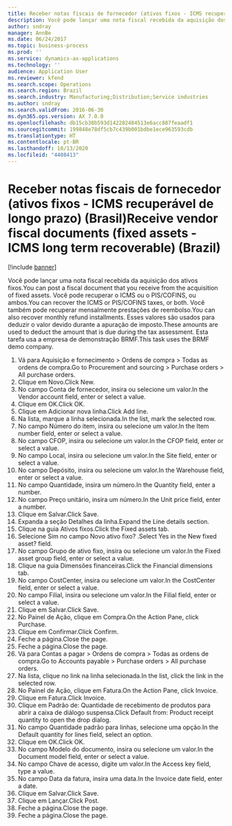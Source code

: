 ```yaml
---
title: Receber notas fiscais de fornecedor (ativos fixos - ICMS recuperável de longo prazo) (Brasil)
description: Você pode lançar uma nota fiscal recebida da aquisição dos ativos fixos.
author: sndray
manager: AnnBe
ms.date: 06/24/2017
ms.topic: business-process
ms.prod: ''
ms.service: dynamics-ax-applications
ms.technology: ''
audience: Application User
ms.reviewer: kfend
ms.search.scope: Operations
ms.search.region: Brazil
ms.search.industry: Manufacturing;Distribution;Service industries
ms.author: sndray
ms.search.validFrom: 2016-06-30
ms.dyn365.ops.version: AX 7.0.0
ms.openlocfilehash: db15cb38b593d142282484513e6acc887feaadf1
ms.sourcegitcommit: 199848e78df5cb7c439b001bdbe1ece963593cdb
ms.translationtype: HT
ms.contentlocale: pt-BR
ms.lasthandoff: 10/13/2020
ms.locfileid: "4408413"
---
```

# <a name="receive-vendor-fiscal-documents-fixed-assets---icms-long-term-recoverable-brazil"></a><span data-ttu-id="2dd17-103">Receber notas fiscais de fornecedor (ativos fixos - ICMS recuperável de longo prazo) (Brasil)</span><span class="sxs-lookup"><span data-stu-id="2dd17-103">Receive vendor fiscal documents (fixed assets - ICMS long term recoverable) (Brazil)</span></span>

[!include [banner](../../includes/banner.md)]

<span data-ttu-id="2dd17-104">Você pode lançar uma nota fiscal recebida da aquisição dos ativos fixos.</span><span class="sxs-lookup"><span data-stu-id="2dd17-104">You can post a fiscal document that you receive from the acquisition of fixed assets.</span></span> <span data-ttu-id="2dd17-105">Você pode recuperar o ICMS ou o PIS/COFINS, ou ambos.</span><span class="sxs-lookup"><span data-stu-id="2dd17-105">You can recover the ICMS or PIS/COFINS taxes, or both.</span></span> <span data-ttu-id="2dd17-106">Você também pode recuperar mensalmente prestações de reembolso.</span><span class="sxs-lookup"><span data-stu-id="2dd17-106">You can also recover monthly refund installments.</span></span> <span data-ttu-id="2dd17-107">Esses valores são usados para deduzir o valor devido durante a apuração de imposto.</span><span class="sxs-lookup"><span data-stu-id="2dd17-107">These amounts are used to deduct the amount that is due during the tax assessment.</span></span> <span data-ttu-id="2dd17-108">Esta tarefa usa a empresa de demonstração BRMF.</span><span class="sxs-lookup"><span data-stu-id="2dd17-108">This task uses the BRMF demo company.</span></span>

1. <span data-ttu-id="2dd17-109">Vá para Aquisição e fornecimento > Ordens de compra > Todas as ordens de compra.</span><span class="sxs-lookup"><span data-stu-id="2dd17-109">Go to Procurement and sourcing > Purchase orders > All purchase orders.</span></span>
2. <span data-ttu-id="2dd17-110">Clique em Novo.</span><span class="sxs-lookup"><span data-stu-id="2dd17-110">Click New.</span></span>
3. <span data-ttu-id="2dd17-111">No campo Conta de fornecedor, insira ou selecione um valor.</span><span class="sxs-lookup"><span data-stu-id="2dd17-111">In the Vendor account field, enter or select a value.</span></span>
4. <span data-ttu-id="2dd17-112">Clique em OK.</span><span class="sxs-lookup"><span data-stu-id="2dd17-112">Click OK.</span></span>
5. <span data-ttu-id="2dd17-113">Clique em Adicionar nova linha.</span><span class="sxs-lookup"><span data-stu-id="2dd17-113">Click Add line.</span></span>
6. <span data-ttu-id="2dd17-114">Na lista, marque a linha selecionada.</span><span class="sxs-lookup"><span data-stu-id="2dd17-114">In the list, mark the selected row.</span></span>
7. <span data-ttu-id="2dd17-115">No campo Número do item, insira ou selecione um valor.</span><span class="sxs-lookup"><span data-stu-id="2dd17-115">In the Item number field, enter or select a value.</span></span>
8. <span data-ttu-id="2dd17-116">No campo CFOP, insira ou selecione um valor.</span><span class="sxs-lookup"><span data-stu-id="2dd17-116">In the CFOP field, enter or select a value.</span></span>
9. <span data-ttu-id="2dd17-117">No campo Local, insira ou selecione um valor.</span><span class="sxs-lookup"><span data-stu-id="2dd17-117">In the Site field, enter or select a value.</span></span>
10. <span data-ttu-id="2dd17-118">No campo Depósito, insira ou selecione um valor.</span><span class="sxs-lookup"><span data-stu-id="2dd17-118">In the Warehouse field, enter or select a value.</span></span>
11. <span data-ttu-id="2dd17-119">No campo Quantidade, insira um número.</span><span class="sxs-lookup"><span data-stu-id="2dd17-119">In the Quantity field, enter a number.</span></span>
12. <span data-ttu-id="2dd17-120">No campo Preço unitário, insira um número.</span><span class="sxs-lookup"><span data-stu-id="2dd17-120">In the Unit price field, enter a number.</span></span>
13. <span data-ttu-id="2dd17-121">Clique em Salvar.</span><span class="sxs-lookup"><span data-stu-id="2dd17-121">Click Save.</span></span>
14. <span data-ttu-id="2dd17-122">Expanda a seção Detalhes da linha.</span><span class="sxs-lookup"><span data-stu-id="2dd17-122">Expand the Line details section.</span></span>
15. <span data-ttu-id="2dd17-123">Clique na guia Ativos fixos.</span><span class="sxs-lookup"><span data-stu-id="2dd17-123">Click the Fixed assets tab.</span></span>
16. <span data-ttu-id="2dd17-124">Selecione Sim no campo Novo ativo fixo? .</span><span class="sxs-lookup"><span data-stu-id="2dd17-124">Select Yes in the New fixed asset? field.</span></span>
17. <span data-ttu-id="2dd17-125">No campo Grupo de ativo fixo, insira ou selecione um valor.</span><span class="sxs-lookup"><span data-stu-id="2dd17-125">In the Fixed asset group field, enter or select a value.</span></span>
18. <span data-ttu-id="2dd17-126">Clique na guia Dimensões financeiras.</span><span class="sxs-lookup"><span data-stu-id="2dd17-126">Click the Financial dimensions tab.</span></span>
19. <span data-ttu-id="2dd17-127">No campo CostCenter, insira ou selecione um valor.</span><span class="sxs-lookup"><span data-stu-id="2dd17-127">In the CostCenter field, enter or select a value.</span></span>
20. <span data-ttu-id="2dd17-128">No campo Filial, insira ou selecione um valor.</span><span class="sxs-lookup"><span data-stu-id="2dd17-128">In the Filial field, enter or select a value.</span></span>
21. <span data-ttu-id="2dd17-129">Clique em Salvar.</span><span class="sxs-lookup"><span data-stu-id="2dd17-129">Click Save.</span></span>
22. <span data-ttu-id="2dd17-130">No Painel de Ação, clique em Compra.</span><span class="sxs-lookup"><span data-stu-id="2dd17-130">On the Action Pane, click Purchase.</span></span>
23. <span data-ttu-id="2dd17-131">Clique em Confirmar.</span><span class="sxs-lookup"><span data-stu-id="2dd17-131">Click Confirm.</span></span>
24. <span data-ttu-id="2dd17-132">Feche a página.</span><span class="sxs-lookup"><span data-stu-id="2dd17-132">Close the page.</span></span>
25. <span data-ttu-id="2dd17-133">Feche a página.</span><span class="sxs-lookup"><span data-stu-id="2dd17-133">Close the page.</span></span>
26. <span data-ttu-id="2dd17-134">Vá para Contas a pagar > Ordens de compra > Todas as ordens de compra.</span><span class="sxs-lookup"><span data-stu-id="2dd17-134">Go to Accounts payable > Purchase orders > All purchase orders.</span></span>
27. <span data-ttu-id="2dd17-135">Na lista, clique no link na linha selecionada.</span><span class="sxs-lookup"><span data-stu-id="2dd17-135">In the list, click the link in the selected row.</span></span>
28. <span data-ttu-id="2dd17-136">No Painel de Ação, clique em Fatura.</span><span class="sxs-lookup"><span data-stu-id="2dd17-136">On the Action Pane, click Invoice.</span></span>
29. <span data-ttu-id="2dd17-137">Clique em Fatura.</span><span class="sxs-lookup"><span data-stu-id="2dd17-137">Click Invoice.</span></span>
30. <span data-ttu-id="2dd17-138">Clique em Padrão de: Quantidade de recebimento de produtos para abrir a caixa de diálogo suspensa.</span><span class="sxs-lookup"><span data-stu-id="2dd17-138">Click Default from: Product receipt quantity to open the drop dialog.</span></span>
31. <span data-ttu-id="2dd17-139">No campo Quantidade padrão para linhas, selecione uma opção.</span><span class="sxs-lookup"><span data-stu-id="2dd17-139">In the Default quantity for lines field, select an option.</span></span>
32. <span data-ttu-id="2dd17-140">Clique em OK.</span><span class="sxs-lookup"><span data-stu-id="2dd17-140">Click OK.</span></span>
33. <span data-ttu-id="2dd17-141">No campo Modelo do documento, insira ou selecione um valor.</span><span class="sxs-lookup"><span data-stu-id="2dd17-141">In the Document model field, enter or select a value.</span></span>
34. <span data-ttu-id="2dd17-142">No campo Chave de acesso, digite um valor.</span><span class="sxs-lookup"><span data-stu-id="2dd17-142">In the Access key field, type a value.</span></span>
35. <span data-ttu-id="2dd17-143">No campo Data da fatura, insira uma data.</span><span class="sxs-lookup"><span data-stu-id="2dd17-143">In the Invoice date field, enter a date.</span></span>
36. <span data-ttu-id="2dd17-144">Clique em Salvar.</span><span class="sxs-lookup"><span data-stu-id="2dd17-144">Click Save.</span></span>
37. <span data-ttu-id="2dd17-145">Clique em Lançar.</span><span class="sxs-lookup"><span data-stu-id="2dd17-145">Click Post.</span></span>
38. <span data-ttu-id="2dd17-146">Feche a página.</span><span class="sxs-lookup"><span data-stu-id="2dd17-146">Close the page.</span></span>
39. <span data-ttu-id="2dd17-147">Feche a página.</span><span class="sxs-lookup"><span data-stu-id="2dd17-147">Close the page.</span></span>

